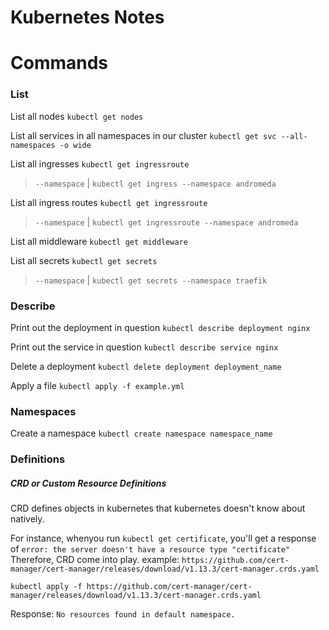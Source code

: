 # Kubernetes Notes

# Commands

### List
List all nodes
`kubectl get nodes`

List all services in all namespaces in our cluster
`kubectl get svc --all-namespaces -o wide`

List all ingresses
`kubectl get ingressroute`
> `--namespace` | `kubectl get ingress --namespace andromeda`

List all ingress routes
`kubectl get ingressroute`
>`--namespace` | `kubectl get ingressroute --namespace andromeda`


List all middleware
`kubectl get middleware`

List all secrets
`kubectl get secrets`
>`--namespace` | `kubectl get secrets --namespace traefik`


### Describe
Print out the deployment in question 
`kubectl describe deployment nginx` 

Print out the service in question 
`kubectl describe service nginx` 

Delete a deployment
`kubectl delete deployment deployment_name`


Apply a file
`kubectl apply -f example.yml` 


### Namespaces

Create a namespace
`kubectl create namespace namespace_name`


### Definitions

##### CRD or Custom Resource Definitions
CRD defines objects in kubernetes that kubernetes doesn't know about natively.

For instance, whenyou run `kubectl get certificate`, you'll get a response of `error: the server doesn't have a resource type "certificate"
`
Therefore, CRD come into play. 
example: `https://github.com/cert-manager/cert-manager/releases/download/v1.13.3/cert-manager.crds.yaml` 

`kubectl apply -f https://github.com/cert-manager/cert-manager/releases/download/v1.13.3/cert-manager.crds.yaml`

Response:
`No resources found in default namespace.`
